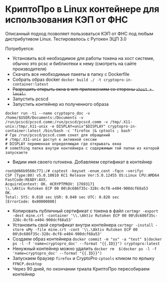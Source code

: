 # КриптоПро в Linux контейнере для использования КЭП от ФНС

Описанный подход позволяет пользоваться КЭП от ФНС под любым дистрибутивом Linux.
Тестировалось с Рутокен ЭЦП 3.0

Потребуется:
- Установить всё необходимое для работы токена на хост системе, обычно это pcsc и библиотеки к нему (смотреть на сайте производителя)
- Скачать все необходимые пакеты в папку с Dockerfile
- Собрать образ docker `docker build ./ -t cryptopro-in-container:latest`
- ~~Разрешить открыть окна в wm приложениям со стороны `xhost + local:`~~
- Запустить pcscd
- Запустить контейнер из полученного образа
```
docker run -ti --name cryptopro_doc -v /home/$USER/Documents:/Documents -v /run/pcscd/pcscd.comm:/run/pcscd/pcscd.comm -v /tmp/.X11-unix:/tmp/.X11-unix -e DISPLAY=unix"$DISPLAY" cryptopro-in-container:latest /bin/bash -c 'firefox |& cptools ; bash'
# Где /run/pcsсd/pcscd.comm сокет для обращений
# /tmp/.X11-unix доступ к активной сессии
# DISPLAY переменная определяющая где открывать окна
# something папка внутри контейнера с содержимым той папки из которой запускаете
```
- Видим имя своего ruтокена. Добавляем сертификат в контейнер
```
root@d66b9560c771:/# csptest -keyset -enum_cont -fqcn -verifyc
CSP (Type:80) v5.0.10010 KC1 Release Ver:5.0.12455 OS:Linux CPU:AMD64 FastCode:READY:AVX.
AcquireContext: OK. HCRYPTPROV: 17693171
\\.\Aktiv Rutoken ECP 00 00\0c686f35c-328c-0cf8-e404-900dcf68a53
OK.
Total: SYS: 0.010 sec USR: 0.040 sec UTC: 0.820 sec
[ErrorCode: 0x00000000]
```
- Копировать публичный сертификат с токена в файл `certmgr -export -dest mine.crt -container '\\.\Aktiv Rutoken ECP 00 00\0c686f35c-328c-0cf8-e404-900dcf68a53'`
- Установить свой сертификат внутри контейнера `certmgr -install -store uMy -file mine.crt -cont '\\.\Aktiv Rutoken ECP 00 00\0c686f35c-328c-0cf8-e404-900dcf68a53'`
- Создаем образ контейнера `docker commit -m "xx" -a "test" $(docker ps -l -f 'name=cryptopro_doc' --format "{{.ID}}") cryptopro:latest`
- Ненужный контейнер можно удалить `docker rm  $(docker ps -l -f 'name=cryptopro_doc' --format "{{.ID}}")`
- Запускаем браузер `firefox` и CryptoPro `cptools` кликом по ярлыку `FFNCP.desktop`
- Через 90 дней, по окончании триала КриптоПро пересобираем контейнер
